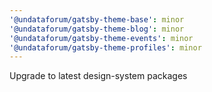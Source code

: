 ```yaml
---
'@undataforum/gatsby-theme-base': minor
'@undataforum/gatsby-theme-blog': minor
'@undataforum/gatsby-theme-events': minor
'@undataforum/gatsby-theme-profiles': minor
---
```


Upgrade to latest design-system packages
